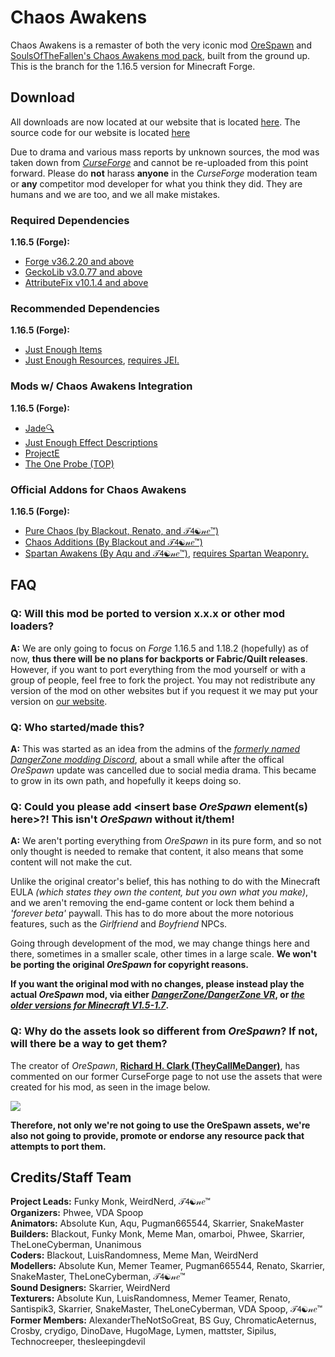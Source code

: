 # Chaos Awakens
Chaos Awakens is a remaster of both the very iconic mod [OreSpawn](https://www.orespawn.com/download/) and [SoulsOfTheFallen's Chaos Awakens mod pack](https://web.archive.org/web/20180314164908/http://www.dangerzonegame.net/mods.html), built from the ground up. This is the branch for the 1.16.5 version for Minecraft Forge.

## Download
All downloads are now located at our website that is located [here](https://chaosawakens.github.io/?#downloadsDiv). The source code for our website is located [here](https://github.com/ChaosAwakens/chaosawakens.github.io)

Due to drama and various mass reports by unknown sources, the mod was taken down from [*CurseForge*](https://www.curseforge.com/minecraft/mc-mods) and cannot be re-uploaded from this point forward. Please do **not** harass **anyone** in the *CurseForge* moderation team or **any** competitor mod developer for what you think they did. They are humans and we are too, and we all make mistakes.

### Required Dependencies
**1.16.5 (Forge):**
* [Forge v36.2.20 and above](https://files.minecraftforge.net/net/minecraftforge/forge/index_1.16.5.html)
* [GeckoLib v3.0.77 and above](https://www.curseforge.com/minecraft/mc-mods/geckolib/files/all?filter-game-version=1738749986%3a70886)
* [AttributeFix v10.1.4 and above](https://www.curseforge.com/minecraft/mc-mods/attributefix/files/all?filter-game-version=1738749986%3a70886)

### Recommended Dependencies
**1.16.5 (Forge):**
* [Just Enough Items](https://www.curseforge.com/minecraft/mc-mods/jei/files/all?filter-game-version=1738749986%3a70886)
* [Just Enough Resources](https://www.curseforge.com/minecraft/mc-mods/just-enough-resources-jer/files/all?filter-game-version=1738749986%3a70886), [requires JEI.](https://www.curseforge.com/minecraft/mc-mods/jei/files/all?filter-game-version=1738749986%3a70886)

### Mods w/ Chaos Awakens Integration
**1.16.5 (Forge):** 
* [Jade🔍](https://www.curseforge.com/minecraft/mc-mods/jade/files/all?filter-game-version=1738749986%3a70886)
* [Just Enough Effect Descriptions](https://www.curseforge.com/minecraft/mc-mods/just-enough-effect-descriptions-jeed/files/all?filter-game-version=1738749986%3a70886)
* [ProjectE](https://www.curseforge.com/minecraft/mc-mods/projecte/files/all?filter-game-version=1738749986%3a70886)
* [The One Probe (TOP)](https://www.curseforge.com/minecraft/mc-mods/the-one-probe/files/all?filter-game-version=1738749986%3a70886)

### Official Addons for Chaos Awakens
**1.16.5 (Forge):**
* [Pure Chaos (by Blackout, Renato, and 𝒯𝟦☯𝓃𝑒™)](https://revstudios.cf/mods/pure-chaos/)
* [Chaos Additions (By Blackout and 𝒯𝟦☯𝓃𝑒™)](https://blackout03.github.io/mods/chaos-additions.html)
* [Spartan Awakens (By Aqu and 𝒯𝟦☯𝓃𝑒™)](https://modrinth.com/mod/spartanawakens), [requires Spartan Weaponry.](https://www.curseforge.com/minecraft/mc-mods/spartan-weaponry/files/all?filter-game-version=1738749986%3a70886)

## FAQ
### Q: Will this mod be ported to version x.x.x or other mod loaders?
**A:** We are only going to focus on *Forge* 1.16.5 and 1.18.2 (hopefully) as of now, **thus there will be no plans for backports or Fabric/Quilt releases**. However, if you want to port everything from the mod yourself or with a group of people, feel free to fork the project. You may not redistribute any version of the mod on other websites but if you request it we may put your version on [our website](https://chaosawakens.github.io/?#downloadsDiv).

### Q: Who started/made this?
**A:** This was started as an idea from the admins of the [*formerly named DangerZone modding Discord*](https://discord.gg/g27Yqa35EX), about a small while after the offical *OreSpawn* update was cancelled due to social media drama. This became to grow in its own path, and hopefully it keeps doing so.

### Q: Could you please add \<insert base *OreSpawn* element(s) here\>?! This isn't *OreSpawn* without it/them!
**A:** We aren't porting everything from *OreSpawn* in its pure form, and so not only thought is needed to remake that content, it also means that some content will not make the cut.

Unlike the original creator's belief, this has nothing to do with the Minecraft EULA *(which states they own the content, but you own what you make)*, and we aren't removing the end-game content or lock them behind a *'forever beta'* paywall. This has to do more about the more notorious features, such as the *Girlfriend* and *Boyfriend* NPCs.

Going through development of the mod, we may change things here and there, sometimes in a smaller scale, other times in a large scale. __We won't be porting the original *OreSpawn* for copyright reasons.__

__If you want the original mod with no changes, please instead play the actual *OreSpawn* mod, via either [*DangerZone/DangerZone VR*](https://www.orespawn.com/download/), or [*the older versions for Minecraft V1.5-1.7*](https://dangerzone-archive.weebly.com/orespawn.html).__

### Q: Why do the assets look so different from *OreSpawn*? If not, will there be a way to get them?
The creator of *OreSpawn*, [**Richard H. Clark (TheyCallMeDanger)**](https://www.youtube.com/channel/UC_Tsf31uosncmWCICYO52Dw), has commented on our former CurseForge page to not use the assets that were created for his mod, as seen in the image below.

![](https://cdn.discordapp.com/attachments/836006424781914154/846513645580189706/unknown.png)

**Therefore, not only we're not going to use the OreSpawn assets, we're also not going to provide, promote or endorse any resource pack that attempts to port them.**

## Credits/Staff Team
**Project Leads:** Funky Monk, WeirdNerd, 𝒯𝟦☯𝓃𝑒™ <br>
**Organizers:** Phwee, VDA Spoop <br>
**Animators:** Absolute Kun, Aqu, Pugman665544, Skarrier, SnakeMaster <br>
**Builders:** Blackout, Funky Monk, Meme Man, omarboi, Phwee, Skarrier, TheLoneCyberman, Unanimous <br>
**Coders:** Blackout, LuisRandomness, Meme Man, WeirdNerd <br>
**Modellers:** Absolute Kun, Memer Teamer, Pugman665544, Renato, Skarrier, SnakeMaster, TheLoneCyberman, 𝒯𝟦☯𝓃𝑒™ <br>
**Sound Designers:** Skarrier, WeirdNerd <br>
**Texturers:** Absolute Kun, LuisRandomness, Memer Teamer, Renato, Santispik3, Skarrier, SnakeMaster, TheLoneCyberman, VDA Spoop, 𝒯𝟦☯𝓃𝑒™ <br>
**Former Members:** AlexanderTheNotSoGreat, BS Guy, ChromaticAeternus, Crosby, crydigo, DinoDave, HugoMage, Lymen, mattster, Sipilus, Technocreeper, thesleepingdevil
